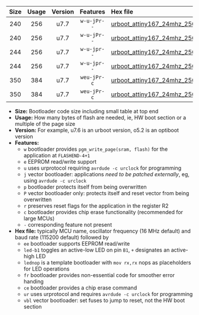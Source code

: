 |Size|Usage|Version|Features|Hex file|
|:-:|:-:|:-:|:-:|:--|
|240|256|u7.7|`w-u-jPr--`|[urboot_attiny167_24mhz_250000bps_led+b1_ur_vbl.hex](https://raw.githubusercontent.com/stefanrueger/urboot.hex/main/mcus/attiny167/fcpu_24mhz/250000_bps/urboot_attiny167_24mhz_250000bps_led+b1_ur_vbl.hex)|
|240|256|u7.7|`w-u-jPr--`|[urboot_attiny167_24mhz_250000bps_lednop_ur_vbl.hex](https://raw.githubusercontent.com/stefanrueger/urboot.hex/main/mcus/attiny167/fcpu_24mhz/250000_bps/urboot_attiny167_24mhz_250000bps_lednop_ur_vbl.hex)|
|244|256|u7.7|`w-u-jpr--`|[urboot_attiny167_24mhz_250000bps_led+b1_fr_ur_vbl.hex](https://raw.githubusercontent.com/stefanrueger/urboot.hex/main/mcus/attiny167/fcpu_24mhz/250000_bps/urboot_attiny167_24mhz_250000bps_led+b1_fr_ur_vbl.hex)|
|244|256|u7.7|`w-u-jpr--`|[urboot_attiny167_24mhz_250000bps_lednop_fr_ur_vbl.hex](https://raw.githubusercontent.com/stefanrueger/urboot.hex/main/mcus/attiny167/fcpu_24mhz/250000_bps/urboot_attiny167_24mhz_250000bps_lednop_fr_ur_vbl.hex)|
|350|384|u7.7|`weu-jPr-c`|[urboot_attiny167_24mhz_250000bps_ee_led+b1_fr_ce_ur_vbl.hex](https://raw.githubusercontent.com/stefanrueger/urboot.hex/main/mcus/attiny167/fcpu_24mhz/250000_bps/urboot_attiny167_24mhz_250000bps_ee_led+b1_fr_ce_ur_vbl.hex)|
|350|384|u7.7|`weu-jPr-c`|[urboot_attiny167_24mhz_250000bps_ee_lednop_fr_ce_ur_vbl.hex](https://raw.githubusercontent.com/stefanrueger/urboot.hex/main/mcus/attiny167/fcpu_24mhz/250000_bps/urboot_attiny167_24mhz_250000bps_ee_lednop_fr_ce_ur_vbl.hex)|

- **Size:** Bootloader code size including small table at top end
- **Usage:** How many bytes of flash are needed, ie, HW boot section or a multiple of the page size
- **Version:** For example, u7.6 is an urboot version, o5.2 is an optiboot version
- **Features:**
  + `w` bootloader provides `pgm_write_page(sram, flash)` for the application at `FLASHEND-4+1`
  + `e` EEPROM read/write support
  + `u` uses urprotocol requiring `avrdude -c urclock` for programming
  + `j` vector bootloader: applications *need to be patched externally*, eg, using `avrdude -c urclock`
  + `p` bootloader protects itself from being overwritten
  + `P` vector bootloader only: protects itself and reset vector from being overwritten
  + `r` preserves reset flags for the application in the register R2
  + `c` bootloader provides chip erase functionality (recommended for large MCUs)
  + `-` corresponding feature not present
- **Hex file:** typically MCU name, oscillator frequency (16 MHz default) and baud rate (115200 default) followed by
  + `ee` bootloader supports EEPROM read/write
  + `led-b1` toggles an active-low LED on pin `B1`, `+` designates an active-high LED
  + `lednop` is a template bootloader with `mov rx,rx` nops as placeholders for LED operations
  + `fr` bootloader provides non-essential code for smoother error handing
  + `ce` bootloader provides a chip erase command
  + `ur` uses urprotocol and requires `avrdude -c urclock` for programming
  + `vbl` vector bootloader: set fuses to jump to reset, not the HW boot section
